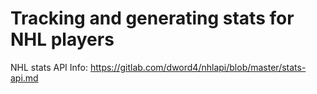 # Tracking and generating stats for NHL players

NHL stats API Info: https://gitlab.com/dword4/nhlapi/blob/master/stats-api.md 
